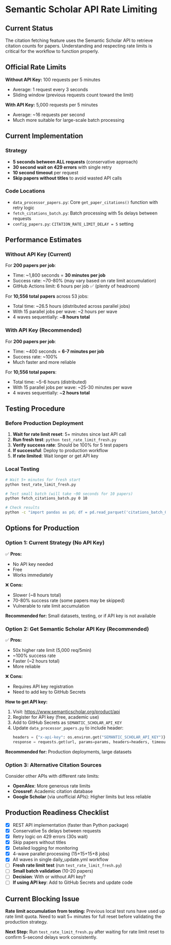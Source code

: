 # Semantic Scholar API Rate Limiting

## Current Status

The citation fetching feature uses the Semantic Scholar API to retrieve citation counts for papers. Understanding and respecting rate limits is critical for the workflow to function properly.

## Official Rate Limits

**Without API Key:** 100 requests per 5 minutes
- Average: 1 request every 3 seconds
- Sliding window (previous requests count toward the limit)

**With API Key:** 5,000 requests per 5 minutes
- Average: ~16 requests per second
- Much more suitable for large-scale batch processing

## Current Implementation

### Strategy
- **5 seconds between ALL requests** (conservative approach)
- **30 second wait on 429 errors** with single retry
- **10 second timeout** per request
- **Skip papers without titles** to avoid wasted API calls

### Code Locations
- `data_processor_papers.py`: Core `get_paper_citations()` function with retry logic
- `fetch_citations_batch.py`: Batch processing with 5s delays between requests
- `config_papers.py`: `CITATION_RATE_LIMIT_DELAY = 5` setting

## Performance Estimates

### Without API Key (Current)
For **200 papers per job**:
- Time: ~1,800 seconds = **30 minutes per job**
- Success rate: ~70-80% (may vary based on rate limit accumulation)
- GitHub Actions limit: 6 hours per job ✅ (plenty of headroom)

For **10,556 total papers** across 53 jobs:
- Total time: ~26.5 hours (distributed across parallel jobs)
- With 15 parallel jobs per wave: ~2 hours per wave
- 4 waves sequentially: ~**8 hours total**

### With API Key (Recommended)
For **200 papers per job**:
- Time: ~400 seconds = **6-7 minutes per job**
- Success rate: ~100%
- Much faster and more reliable

For **10,556 total papers**:
- Total time: ~5-6 hours (distributed)
- With 15 parallel jobs per wave: ~25-30 minutes per wave
- 4 waves sequentially: ~**2 hours total**

## Testing Procedure

### Before Production Deployment

1. **Wait for rate limit reset**: 5+ minutes since last API call
2. **Run fresh test**: `python test_rate_limit_fresh.py`
3. **Verify success rate**: Should be 100% for 5 test papers
4. **If successful**: Deploy to production workflow
5. **If rate limited**: Wait longer or get API key

### Local Testing
```bash
# Wait 5+ minutes for fresh start
python test_rate_limit_fresh.py

# Test small batch (will take ~90 seconds for 10 papers)
python fetch_citations_batch.py 0 10

# Check results
python -c "import pandas as pd; df = pd.read_parquet('citations_batch_0_10.parquet'); print(df[['paper_id', 'citation_count']].to_string())"
```

## Options for Production

### Option 1: Current Strategy (No API Key)
✅ **Pros:**
- No API key needed
- Free
- Works immediately

❌ **Cons:**
- Slower (~8 hours total)
- 70-80% success rate (some papers may be skipped)
- Vulnerable to rate limit accumulation

**Recommended for:** Small datasets, testing, or if API key is not available

### Option 2: Get Semantic Scholar API Key (Recommended)
✅ **Pros:**
- 50x higher rate limit (5,000 req/5min)
- ~100% success rate
- Faster (~2 hours total)
- More reliable

❌ **Cons:**
- Requires API key registration
- Need to add key to GitHub Secrets

**How to get API key:**
1. Visit: https://www.semanticscholar.org/product/api
2. Register for API key (free, academic use)
3. Add to GitHub Secrets as `SEMANTIC_SCHOLAR_API_KEY`
4. Update `data_processor_papers.py` to include header:
   ```python
   headers = {"x-api-key": os.environ.get("SEMANTIC_SCHOLAR_API_KEY")}
   response = requests.get(url, params=params, headers=headers, timeout=10)
   ```

**Recommended for:** Production deployments, large datasets

### Option 3: Alternative Citation Sources
Consider other APIs with different rate limits:
- **OpenAlex**: More generous rate limits
- **Crossref**: Academic citation database
- **Google Scholar** (via unofficial APIs): Higher limits but less reliable

## Production Readiness Checklist

- [x] REST API implementation (faster than Python package)
- [x] Conservative 5s delays between requests
- [x] Retry logic on 429 errors (30s wait)
- [x] Skip papers without titles
- [x] Detailed logging for monitoring
- [x] 4-wave parallel processing (15+15+15+8 jobs)
- [x] All waves in single daily_update.yml workflow
- [ ] **Fresh rate limit test** (run `test_rate_limit_fresh.py`)
- [ ] **Small batch validation** (10-20 papers)
- [ ] **Decision**: With or without API key?
- [ ] **If using API key**: Add to GitHub Secrets and update code

## Current Blocking Issue

**Rate limit accumulation from testing:** Previous local test runs have used up rate limit quota. Need to wait 5+ minutes for full reset before validating the production strategy.

**Next Step:** Run `test_rate_limit_fresh.py` after waiting for rate limit reset to confirm 5-second delays work consistently.
